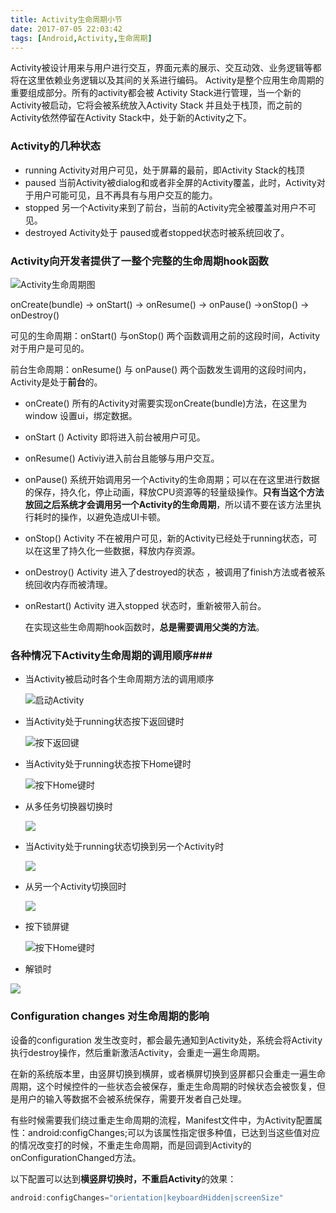 ```yaml
---
title: Activity生命周期小节
date: 2017-07-05 22:03:42
tags: [Android,Activity,生命周期]
---
```

Activity被设计用来与用户进行交互，界面元素的展示、交互动效、业务逻辑等都将在这里依赖业务逻辑以及其间的关系进行编码。
Activity是整个应用生命周期的重要组成部分。所有的activity都会被 Activity Stack进行管理，当一个新的Activity被启动，它将会被系统放入Activity Stack 并且处于栈顶，而之前的Activity依然停留在Activity Stack中，处于新的Activity之下。

### Activity的几种状态 ###

- running  Activity对用户可见，处于屏幕的最前，即Activity Stack的栈顶
- paused  当前Activity被dialog和或者非全屏的Activity覆盖，此时，Activity对于用户可能可见，且不再具有与用户交互的能力。
- stopped 另一个Activity来到了前台，当前的Activity完全被覆盖对用户不可见。
- destroyed Activity处于 paused或者stopped状态时被系统回收了。




### Activity向开发者提供了一整个完整的生命周期hook函数 ###

 ![Activity生命周期图](http://ww1.sinaimg.cn/mw690/a0b1fa45gy1fha7psnvraj20e90ifmz4.jpg)

onCreate(bundle) -> onStart() -> onResume() -> onPause() ->onStop() -> onDestroy()

可见的生命周期：onStart() 与onStop() 两个函数调用之前的这段时间，Activity对于用户是可见的。

前台生命周期：onResume() 与 onPause() 两个函数发生调用的这段时间内，Activity是处于**前台**的。

- onCreate() 所有的Activity对需要实现onCreate(bundle)方法，在这里为window 设置ui，绑定数据。

- onStart ()  Activity 即将进入前台被用户可见。

- onResume()  Activiy进入前台且能够与用户交互。

- onPause()  系统开始调用另一个Activity的生命周期；可以在在这里进行数据的保存，持久化，停止动画，释放CPU资源等的轻量级操作。**只有当这个方法放回之后系统才会调用另一个Activity的生命周期**，所以请不要在该方法里执行耗时的操作，以避免造成UI卡顿。

- onStop()  Activity 不在被用户可见，新的Activity已经处于running状态，可以在这里了持久化一些数据，释放内存资源。

- onDestroy() Activity 进入了destroyed的状态 ，被调用了finish方法或者被系统回收内存而被清理。

- onRestart() Activity 进入stopped 状态时，重新被带入前台。

  在实现这些生命周期hook函数时，**总是需要调用父类的方法**。

  

### 各种情况下Activity生命周期的调用顺序###

- 当Activity被启动时各个生命周期方法的调用顺序

   ![启动Activity](http://oav23hfp9.bkt.clouddn.com/act%E8%A2%AB%E6%89%93%E5%BC%80%E6%97%B6%E7%9A%84%E7%94%9F%E5%91%BD%E5%91%A8%E6%9C%9F.png)

-  当Activity处于running状态按下返回键时

   ![按下返回键](http://oav23hfp9.bkt.clouddn.com/17-7-6/act%E6%8C%89%E8%BF%94%E5%9B%9E%E9%94%AE.png)

-  当Activity处于running状态按下Home键时

   ![按下Home键时](http://oav23hfp9.bkt.clouddn.com/17-7-6/act%E6%8C%89%E4%B8%8Bhome%E9%94%AE.png)

- 从多任务切换器切换时

   ![](http://oav23hfp9.bkt.clouddn.com/17-7-6/%E6%8C%89%E4%B8%8BHome%E9%94%AE%EF%BC%8C%E4%BB%8E%E5%A4%9A%E4%BB%BB%E5%8A%A1%E5%88%87%E6%8D%A2%E5%9B%9E.png)

-  当Activity处于running状态切换到另一个Activity时

   ![](http://oav23hfp9.bkt.clouddn.com/17-7-6/%E5%88%87%E6%8D%A2%E5%88%B0%E5%8F%A6%E4%B8%80%E4%B8%AAact.png)

-  从另一个Activity切换回时

   ![](http://oav23hfp9.bkt.clouddn.com/17-7-6/%E4%BB%8E%E5%8F%A6%E5%A4%96%E4%B8%80%E4%B8%AA%E5%88%87%E5%9B%9E%E6%97%B6.png)

- 按下锁屏键
  
  ![按下Home键时](http://oav23hfp9.bkt.clouddn.com/17-7-6/act%E6%8C%89%E4%B8%8Bhome%E9%94%AE.png)
	
- 解锁时

![](http://oav23hfp9.bkt.clouddn.com/17-7-6/%E6%8C%89%E4%B8%8BHome%E9%94%AE%EF%BC%8C%E4%BB%8E%E5%A4%9A%E4%BB%BB%E5%8A%A1%E5%88%87%E6%8D%A2%E5%9B%9E.png)

   

### Configuration changes 对生命周期的影响 ###

设备的configuration 发生改变时，都会最先通知到Activity处，系统会将Activity执行destroy操作，然后重新激活Activity，会重走一遍生命周期。

在新的系统版本里，由竖屏切换到横屏，或者横屏切换到竖屏都只会重走一遍生命周期，这个时候控件的一些状态会被保存，重走生命周期的时候状态会被恢复，但是用户的输入等数据不会被系统保存，需要开发者自己处理。

有些时候需要我们绕过重走生命周期的流程，Manifest文件中，为Activity配置属性：android:configChanges;可以为该属性指定很多种值，已达到当这些值对应的情况改变打的时候，不重走生命周期，而是回调到Activity的onConfigurationChanged方法。

以下配置可以达到**横竖屏切换时，不重启Activity**的效果：

 ```java
 android:configChanges="orientation|keyboardHidden|screenSize"
 ```

